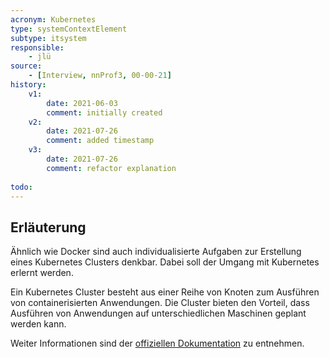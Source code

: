 ```yaml
---
acronym: Kubernetes
type: systemContextElement
subtype: itsystem
responsible:
    - jlü
source:
    - [Interview, nnProf3, 00-00-21]
history:
    v1:
        date: 2021-06-03
        comment: initially created
    v2:
        date: 2021-07-26
        comment: added timestamp
    v3:
        date: 2021-07-26
        comment: refactor explanation 
    
todo:
---
```

## Erläuterung
Ähnlich wie Docker sind auch individualisierte Aufgaben zur Erstellung eines 
Kubernetes Clusters denkbar. Dabei soll der Umgang mit Kubernetes erlernt werden. 

Ein Kubernetes Cluster besteht aus einer Reihe von Knoten zum Ausführen von containerisierten Anwendungen.
Die Cluster bieten den Vorteil, dass Ausführen von Anwendungen auf unterschiedlichen Maschinen geplant werden kann. 

Weiter Informationen sind der [offiziellen Dokumentation](https://kubernetes.io/de/docs/concepts/overview/what-is-kubernetes/) zu entnehmen. 

